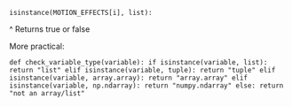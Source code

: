 
```
isinstance(MOTION_EFFECTS[i], list):
```

^ Returns true or false

More practical:
```
def check_variable_type(variable): if isinstance(variable, list): return "list" elif isinstance(variable, tuple): return "tuple" elif isinstance(variable, array.array): return "array.array" elif isinstance(variable, np.ndarray): return "numpy.ndarray" else: return "not an array/list"
```